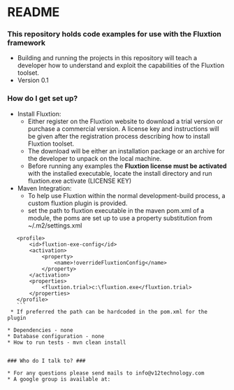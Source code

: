 # README #

### This repository holds code examples for use with the Fluxtion framework ###

* Building and running the projects in this repository will teach a developer how to understand and exploit the capabilities of the Fluxtion toolset.
* Version 0.1

### How do I get set up? ###

* Install Fluxtion:
    * Either register on the Fluxtion website to download a trial version or purchase a commercial version. A license key and instructions will be given after the registration process describing how to install Fluxtion toolset.
    * The download will be either an installation package or an archive for the developer to unpack on the local machine.
    * Before running any examples the **Fluxtion license must be activated** with the installed executable, locate the install directory and run fluxtion.exe activate (LICENSE KEY) 
* Maven Integration:
    * To help use Fluxtion within the normal development-build process, a custom fluxtion plugin is provided.
    * set the path to fluxtion executable in the maven pom.xml of a module, the poms are set up to use a property substitution from ~/.m2/settings.xml 

 ```
    <profile>
    	<id>fluxtion-exe-config</id>
    	<activation>
    		<property>
    			<name>!overrideFluxtionConfig</name>
    		</property>
    	</activation>
    	<properties>
    		<fluxtion.trial>c:\fluxtion.exe</fluxtion.trial>
    	</properties>
    </profile>
    ```
  * If preferred the path can be hardcoded in the pom.xml for the plugin

* Dependencies - none
* Database configuration - none
* How to run tests - mvn clean install 


### Who do I talk to? ###

* For any questions please send mails to info@v12technology.com
* A google group is available at: 


